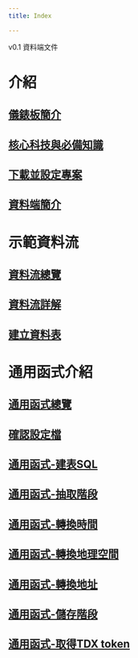 ```yaml
---
title: Index

---
```


v0.1
資料端文件

# 介紹
## [儀錶板簡介](/data-end/introduction)
## [核心科技與必備知識](/data-end/prerequisites)
## [下載並設定專案](/data-end/project-setup)
## [資料端簡介](/data-end/dataend)

# 示範資料流
## [資料流總覽](/data-end/dag-overview)
## [資料流詳解](/data-end/dag-code)
## [建立資料表](/data-end/dag-table)

# 通用函式介紹
## [通用函式總覽](/data-end/utils-overview)
## [確認設定檔](/data-end/utils-config)
## [通用函式-建表SQL](/data-end/utils-generate_sql)
## [通用函式-抽取階段](/data-end/utils-extract)
## [通用函式-轉換時間](/data-end/utils-transform-time)
## [通用函式-轉換地理空間](/data-end/utils-transform-geometry)
## [通用函式-轉換地址](/data-end/utils-transform-address)
## [通用函式-儲存階段](/data-end/utils-load)
## [通用函式-取得TDX token](/data-end/utils-tdx)